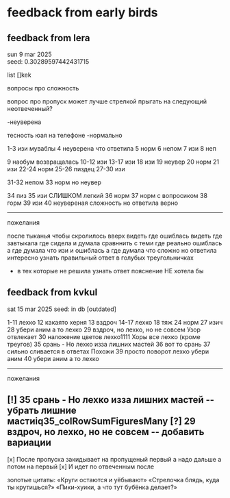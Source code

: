# feedback from early birds

## feedback from lera

sun 9 mar 2025  
seed: 0.30289597442431715

list
[]kek

вопросы про сложность

вопрос про пропуск
может лучше стрелкой прыгать на следующий неотвеченный?

-неуверена

тесность юая на телефоне
-нормально

1-3 изи муваблы
4 неуверена что ответила
5 норм
6 непом
7 изи
8 неп

9 наобум возвращалась
10-12 изи
13-17 изи
18 изи
19 неувер
20 норм
21 изи
22-24 норм
25-26 пиздец
27-30 изи

31-32 непом
33 норм но неувер

34 пиз
35 изи СЛИШКОМ легкий
36 норм
37 норм с вопросиком
38 горм
39 изи
40 неувереная сложность но ответила верно

---

пожелания

после тыканья чтобы скролилось вверх
видеть где ошиблась
видеть где завтыкала
где сидела и думала
сравннить с теми где реально ошиблась
а где думала что изи и ошиблась
а где думала что сложно но ответила
интересно узнать правильный ответ в голубых треугольничках

- в тех которые не решила узнать ответ
  пояснение НЕ хотела бы

## feedback from kvkul

sat 15 mar 2025
seed: in db [outdated]

1-11 лехко
12 какаято херня
13 вздроч
14-17 лехко
18 тяж
24 норм
27 изич
28 убери аним а то лехко
29 вздроч, но лехко, но не совсем
Узор отвлекает
30 наложение цветов лехко1111
Хоры все лехко (кроме треугов)
35 срань - Но лехко изза лишних мастей
36 вот то срань
37 сильно сливается в ответах
Похожи
39 проcто поворот лехко убери аним
40 убери аним а то лехко

---

пожелания

[!] 35 срань - Но лехко изза лишних мастей -- убрать лишние мастиiq35_colRowSumFiguresMany
[?] 29 вздроч, но лехко, но не совсем -- добавить вариации
--
[x] После пропуска закидывает на пропущеный первый а надо дальше а потом на первый
[x] И идет по отвеченным после

золотые цитаты:
«Круги остаются и уёбывают»
«Стрелочка блядь, куда ты крутишься?»
«Пики-хуики, а что тут бубёнка делает?»

##
